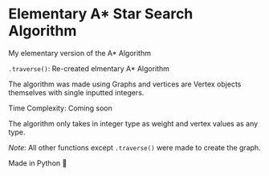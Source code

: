 # Elementary A* Star Search Algorithm

My elementary version of the A* Algorithm 

`.traverse()`: Re-created elmentary A* Algorithm 

The algorithm was made using Graphs and vertices are Vertex objects themselves with single inputted integers.

Time Complexity: Coming soon 

The algorithm only takes in integer type as weight and vertex values as any type.

*Note*: All other functions except `.traverse()` were made to create the graph.

Made in Python 🐍
